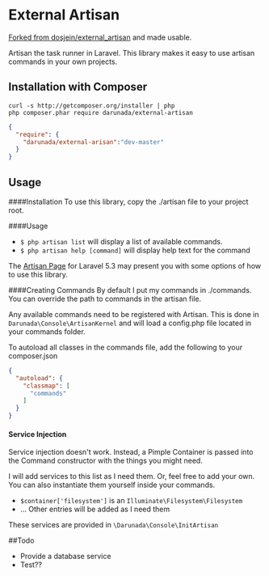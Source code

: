 External Artisan
================

[Forked from dosjein/external_artisan](https://github.com/dosjein/external_artisan) and made usable.

Artisan the task runner in Laravel.  This library makes it 
easy to use artisan commands in your own projects.

Installation with Composer
--------------------------

```shell
curl -s http://getcomposer.org/installer | php
php composer.phar require darunada/external-artisan
```

```json
{
  "require": {
    "darunada/external-arisan":"dev-master"
  }
}
```

Usage
-----
####Installation
To use this library, copy the ./artisan file to your project root.  

####Usage
+ `$ php artisan list` will display a list of available commands.
+ `$ php artisan help [command]` will display help text for the command

The [Artisan Page](https://laravel.com/docs/5.3/artisan) for Laravel 5.3
may present you with some options of how to use this library.

####Creating Commands
By default I put my commands in ./commands.  You can override the 
path to commands in the artisan file.

Any available commands need to be registered with Artisan.  This
is done in `Darunada\Console\ArtisanKernel` and will load a config.php file
located in your commands folder.  

To autoload all classes in the commands file, add the following to your composer.json

```json
{
  "autoload": {
    "classmap": [
      "commands"
    ]
  }
}

````

#### Service Injection
Service injection doesn't work.  Instead, a Pimple Container is passed into
the Command constructor with the things you might need.

I will add services to this list as I need them.  Or, feel free to add 
your own.  You can also instantiate them yourself inside your commands.
+ `$container['filesystem']` is an `Illuminate\Filesystem\Filesystem`
+ ... Other entries will be added as I need them

These services are provided in `\Darunada\Console\InitArtisan`

##Todo
+ Provide a database service
+ Test??